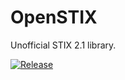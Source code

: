 # OpenSTIX

Unofficial STIX 2.1 library.

[![Release](https://github.com/AbuseTotal/openstix/actions/workflows/release.yml/badge.svg)](https://github.com/AbuseTotal/openstix/actions/workflows/release.yml)